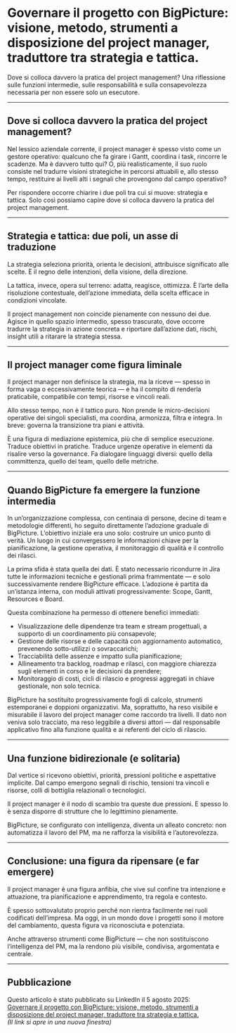 # Governare il progetto con BigPicture: visione, metodo, strumenti a disposizione del project manager, traduttore tra strategia e tattica.

Dove si colloca davvero la pratica del project management? Una riflessione sulle funzioni intermedie, sulle responsabilità e sulla consapevolezza necessaria per non essere solo un esecutore.

---

## Dove si colloca davvero la pratica del project management?

Nel lessico aziendale corrente, il project manager è spesso visto come un gestore operativo: qualcuno che fa girare i Gantt, coordina i task, rincorre le scadenze. Ma è davvero tutto qui? O, più realisticamente, il suo ruolo consiste nel tradurre visioni strategiche in percorsi attuabili e, allo stesso tempo, restituire ai livelli alti i segnali che provengono dal campo operativo?

Per rispondere occorre chiarire i due poli tra cui si muove: strategia e tattica. Solo così possiamo capire dove si colloca davvero la pratica del project management.

---

## Strategia e tattica: due poli, un asse di traduzione

La strategia seleziona priorità, orienta le decisioni, attribuisce significato alle scelte. È il regno delle intenzioni, della visione, della direzione.

La tattica, invece, opera sul terreno: adatta, reagisce, ottimizza. È l’arte della risoluzione contestuale, dell’azione immediata, della scelta efficace in condizioni vincolate.

Il project management non coincide pienamente con nessuno dei due. Agisce in quello spazio intermedio, spesso trascurato, dove occorre tradurre la strategia in azione concreta e riportare dall’azione dati, rischi, insight utili a ritarare la strategia stessa.

---

## Il project manager come figura liminale

Il project manager non definisce la strategia, ma la riceve — spesso in forma vaga o eccessivamente teorica — e ha il compito di renderla praticabile, compatibile con tempi, risorse e vincoli reali.

Allo stesso tempo, non è il tattico puro. Non prende le micro-decisioni operative dei singoli specialisti, ma coordina, armonizza, filtra e integra. In breve: governa la transizione tra piani e attività.

È una figura di mediazione epistemica, più che di semplice esecuzione. Traduce obiettivi in pratiche. Traduce urgenze operative in elementi da risalire verso la governance. Fa dialogare linguaggi diversi: quello della committenza, quello dei team, quello delle metriche.

---

## Quando BigPicture fa emergere la funzione intermedia

In un’organizzazione complessa, con centinaia di persone, decine di team e metodologie differenti, ho seguito direttamente l’adozione graduale di BigPicture. L’obiettivo iniziale era uno solo: costruire un unico punto di verità. Un luogo in cui convergessero le informazioni chiave per la pianificazione, la gestione operativa, il monitoraggio di qualità e il controllo dei rilasci.

La prima sfida è stata quella dei dati. È stato necessario ricondurre in Jira tutte le informazioni tecniche e gestionali prima frammentate — e solo successivamente rendere BigPicture efficace. L’adozione è partita da un’istanza interna, con moduli attivati progressivamente: Scope, Gantt, Resources e Board.

Questa combinazione ha permesso di ottenere benefici immediati:

- Visualizzazione delle dipendenze tra team e stream progettuali, a supporto di un coordinamento più consapevole;
- Gestione delle risorse e delle capacità con aggiornamento automatico, prevenendo sotto-utilizzi o sovraccarichi;
- Tracciabilità delle assenze e impatto sulla pianificazione;
- Allineamento tra backlog, roadmap e rilasci, con maggiore chiarezza sugli elementi in corso e le decisioni da prendere;
- Monitoraggio di costi, cicli di rilascio e progressi aggregati in chiave gestionale, non solo tecnica.

BigPicture ha sostituito progressivamente fogli di calcolo, strumenti estemporanei e doppioni organizzativi. Ma, soprattutto, ha reso visibile e misurabile il lavoro del project manager come raccordo tra livelli. Il dato non veniva solo tracciato, ma reso leggibile a diversi attori — dal responsabile applicativo fino alla funzione qualità e ai referenti del ciclo di rilascio.

---

## Una funzione bidirezionale (e solitaria)

Dal vertice si ricevono obiettivi, priorità, pressioni politiche e aspettative implicite. Dal campo emergono segnali di rischio, tensioni tra vincoli e risorse, colli di bottiglia relazionali o tecnologici.

Il project manager è il nodo di scambio tra queste due pressioni. E spesso lo è senza disporre di strutture che lo legittimino pienamente.

BigPicture, se configurato con intelligenza, diventa un alleato concreto: non automatizza il lavoro del PM, ma ne rafforza la visibilità e l’autorevolezza.

---

## Conclusione: una figura da ripensare (e far emergere)

Il project manager è una figura anfibia, che vive sul confine tra intenzione e attuazione, tra pianificazione e apprendimento, tra regola e contesto.

È spesso sottovalutato proprio perché non rientra facilmente nei ruoli codificati dell’impresa. Ma oggi, in un mondo dove i progetti sono il motore del cambiamento, questa figura va riconosciuta e potenziata.

Anche attraverso strumenti come BigPicture — che non sostituiscono l’intelligenza del PM, ma la rendono più visibile, condivisa, argomentata e centrale.

---

## Pubblicazione

Questo articolo è stato pubblicato su LinkedIn il 5 agosto 2025:  
[Governare il progetto con BigPicture: visione, metodo, strumenti a disposizione del project manager, traduttore tra strategia e tattica.](https://www.linkedin.com/pulse/governare-il-progetto-con-bigpicture-visione-metodo-episodio-bonasia-ovaye/)  
*(Il link si apre in una nuova finestra)*
